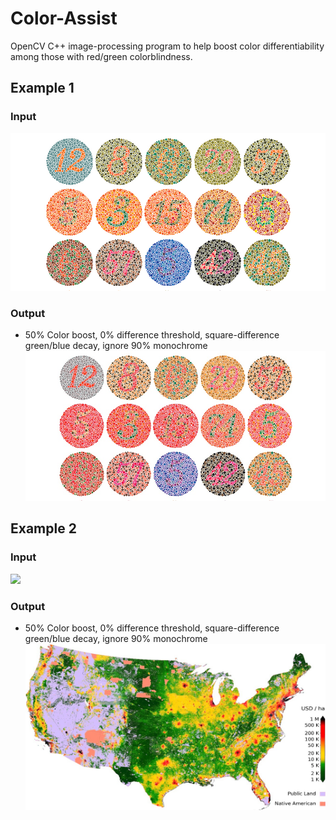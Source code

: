 # Color-Assist
OpenCV C++ image-processing program to help boost color differentiability among those with red/green colorblindness.

## Example 1
### Input
![](./ImageIn/cbTests.jpg)

### Output
* 50% Color boost, 0% difference threshold, square-difference green/blue decay, ignore 90% monochrome
![](./ImageOut/cbTests.jpg)

## Example 2
### Input
![](./ImageIn/map.jpg)

### Output
* 50% Color boost, 0% difference threshold, square-difference green/blue decay, ignore 90% monochrome
![](./ImageOut/map.jpg)
